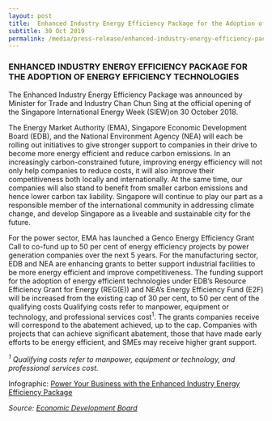 ```yaml
---
layout: post
title:  Enhanced Industry Energy Efficiency Package for the Adoption of Energy Efficiency Technologies
subtitle: 30 Oct 2019
permalink: /media/press-release/enhanced-industry-energy-efficiency-package-for-the-adoption-of-energy-efficiency-technologies
---
```


### ENHANCED INDUSTRY ENERGY EFFICIENCY PACKAGE FOR THE ADOPTION OF ENERGY EFFICIENCY TECHNOLOGIES

The Enhanced Industry Energy Efficiency Package was announced by Minister for Trade and Industry Chan Chun Sing at the official opening of the Singapore International Energy Week (SIEW)on 30 October 2018. 

The Energy Market Authority (EMA), Singapore Economic Development Board (EDB), and the National Environment Agency (NEA) will each be rolling out initiatives to give stronger support to companies in their drive to become more energy efficient and reduce carbon emissions. In an increasingly carbon-constrained future, improving energy efficiency will not only help companies to reduce costs, it will also improve their competitiveness both locally and internationally. At the same time, our companies will also stand to benefit from smaller carbon emissions and hence lower carbon tax liability. Singapore will continue to play our part as a responsible member of the international community in addressing climate change, and develop Singapore as a liveable and sustainable city for the future. 

For the power sector, EMA has launched a Genco Energy Efficiency Grant Call to co-fund up to 50 per cent of energy efficiency projects by power generation companies over the next 5 years. For the manufacturing sector, EDB and NEA are enhancing grants to better support industrial facilities to be more energy efficient and improve competitiveness. The funding support for the adoption of energy efficient technologies under EDB’s Resource Efficiency Grant for Energy (REG(E)) and NEA’s Energy Efficiency Fund (E2F) will be increased from the existing cap of 30 per cent, to 50 per cent of the qualifying costs Qualifying costs refer to manpower, equipment or technology, and professional services cost<sup>1</sup>. The grants companies receive will correspond to the abatement achieved, up to the cap. Companies with projects that can achieve significant abatement, those that have made early efforts to be energy efficient, and SMEs may receive higher grant support. 

*<sup>1</sup> Qualifying costs refer to manpower, equipment or technology, and professional services cost.*

Infographic: [<a href="/files/docs/default-source/default-document-library/power-your-business-with-the-enhanced-industry-energy-efficiency-package.pdf" target="_blank">Power Your Business with the Enhanced Industry Energy Efficiency Package</a>](/files/docs/default-source/default-document-library/power-your-business-with-the-enhanced-industry-energy-efficiency-package.pdf)

*Source: [<a href="https://www.edb.gov.sg/en/news-and-events/news/enhanced-industry-energy-efficiency-package.html" target="_blank">Economic Development Board</a>](https://www.edb.gov.sg/en/news-and-events/news/enhanced-industry-energy-efficiency-package.html)*
